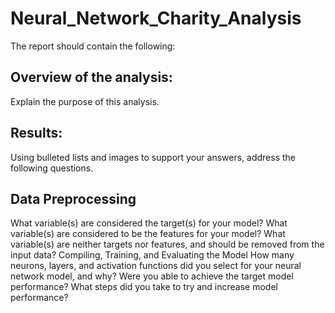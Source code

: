 # Neural_Network_Charity_Analysis

The report should contain the following:

## Overview of the analysis:
Explain the purpose of this analysis.

## Results:
Using bulleted lists and images to support your answers, address the following questions.

## Data Preprocessing
What variable(s) are considered the target(s) for your model?
What variable(s) are considered to be the features for your model?
What variable(s) are neither targets nor features, and should be removed from the input data?
Compiling, Training, and Evaluating the Model
How many neurons, layers, and activation functions did you select for your neural network model, and why?
Were you able to achieve the target model performance?
What steps did you take to try and increase model performance?
